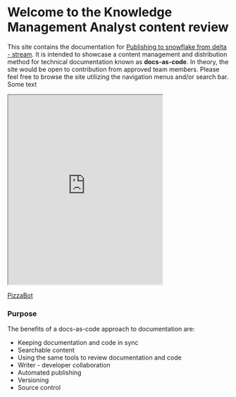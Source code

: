 # Welcome to the Knowledge Management Analyst content review

This site contains the documentation for [Publishing to snowflake from delta - stream](documentation.md). It is intended to showcase a content management and distribution method for technical documentation known as **docs-as-code**. In theory, the site would be open to contribution from approved team members. Please feel free to browse the site utilizing the navigation menus and/or search bar. Some text
<iframe height="430", width="350" src="https://bot.dialogflow.com/a87cdc8f-5b4d-4b09-9a31-eccda9403a76"> </iframe>

[PizzaBot](https://bot.dialogflow.com/a87cdc8f-5b4d-4b09-9a31-eccda9403a76)

### Purpose
The benefits of a docs-as-code approach to documentation are:

* Keeping documentation and code in sync
* Searchable content
* Using the same tools to review documentation and code
* Writer - developer collaboration
* Automated publishing
* Versioning
* Source control
